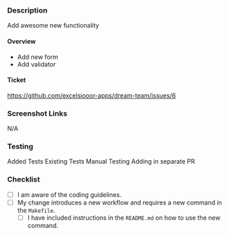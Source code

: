 ### Description

<!-- Quick Summary -->

Add awesome new functionality

#### Overview

- Add new form
- Add validator

#### Ticket

https://github.com/excelsiooor-apps/dream-team/issues/6

### Screenshot Links

<!-- For UI code-->N/A

### Testing

<!-- How was this tested? Pick option below, or write your own -->

Added Tests
Existing Tests
Manual Testing
Adding in separate PR

### Checklist

<!--- Go over all the following points, and put an `x` in all the boxes that apply. -->

- [ ] I am aware of the coding guidelines.
- [ ] My change introduces a new workflow and requires a new command in the `Makefile`.
  - [ ] I have included instructions in the `README.md` on how to use the new command.
